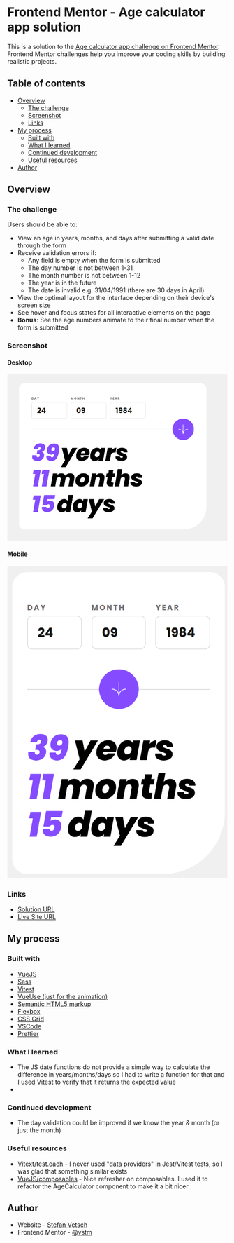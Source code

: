 # Frontend Mentor - Age calculator app solution

This is a solution to the [Age calculator app challenge on Frontend Mentor](https://www.frontendmentor.io/challenges/age-calculator-app-dF9DFFpj-Q). Frontend Mentor challenges help you improve your coding skills by building realistic projects. 

## Table of contents

- [Overview](#overview)
  - [The challenge](#the-challenge)
  - [Screenshot](#screenshot)
  - [Links](#links)
- [My process](#my-process)
  - [Built with](#built-with)
  - [What I learned](#what-i-learned)
  - [Continued development](#continued-development)
  - [Useful resources](#useful-resources)
- [Author](#author)

## Overview

### The challenge

Users should be able to:

- View an age in years, months, and days after submitting a valid date through the form
- Receive validation errors if:
  - Any field is empty when the form is submitted
  - The day number is not between 1-31
  - The month number is not between 1-12
  - The year is in the future
  - The date is invalid e.g. 31/04/1991 (there are 30 days in April)
- View the optimal layout for the interface depending on their device's screen size
- See hover and focus states for all interactive elements on the page
- **Bonus**: See the age numbers animate to their final number when the form is submitted

### Screenshot

#### Desktop

![](./screenshot-desktop.png)

####  Mobile
![](./screenshot-mobile.png)

### Links

- [Solution URL](https://github.com/vstm/fe-mentor/tree/main/age-calculator-app-main)
- [Live Site URL](https://vstm.github.io/fe-mentor/age-calculator-app-main/)

## My process

### Built with

- [VueJS](https://vuejs.org/)
- [Sass](https://sass-lang.com/)
- [Vitest](https://vitest.dev/)
- [VueUse (just for the animation)](https://vueuse.org/)
- [Semantic HTML5 markup](https://developer.mozilla.org/en-US/docs/Web/HTML)
- [Flexbox](https://developer.mozilla.org/en-US/docs/Web/CSS/CSS_flexible_box_layout)
- [CSS Grid](https://developer.mozilla.org/en-US/docs/Web/CSS/CSS_grid_layout)
- [VSCode](https://code.visualstudio.com/)
- [Prettier](https://prettier.io/)

### What I learned

- The JS date functions do not provide a simple way to calculate the difference in years/months/days so I had to write a function for that and I used Vitest to verify that it returns the expected value
- 

### Continued development

- The day validation could be improved if we know the year & month (or just the month)

### Useful resources

- [Vitext/test.each](https://vitest.dev/api/#test-each) - I never used "data providers" in Jest/Vitest tests, so I was glad that something similar exists
- [VueJS/composables](https://vuejs.org/guide/reusability/composables) - Nice refresher on composables. I used it to refactor the AgeCalculator component to make it a bit nicer.

## Author

- Website - [Stefan Vetsch](https://svetsch.ch/)
- Frontend Mentor - [@vstm](https://www.frontendmentor.io/profile/vstm)
